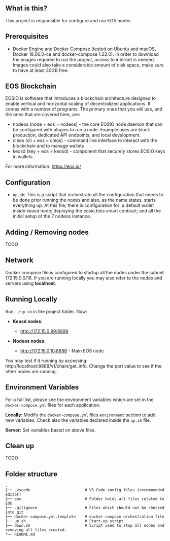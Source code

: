 ## What is this?
This project is responsible for configure and run EOS nodes.

## Prerequisites
 - Docker Engine and Docker Compose  (tested on Ubuntu and macOS, Docker 18.06.0-ce and docker-compose 1.22.0). In order to download the images required to run the project, access to internet is needed. Images could also take a considerable amount of disk space, make sure to have at least 30GB free.

## EOS Blockchain
EOSIO is software that introduces a blockchain architecture designed to enable vertical and horizontal scaling of decentralized applications. It comes with a number of programs. The primary ones that you will use, and the ones that are covered here, are:

- nodeos (node + eos = nodeos) - the core EOSIO node daemon that can be configured with plugins to run a node. Example uses are block production, dedicated API endpoints, and local development.
- cleos (cli + eos = cleos) - command line interface to interact with the blockchain and to manage wallets
- keosd (key + eos = keosd) - component that securely stores EOSIO keys in wallets. 

For more information: https://eos.io/

## Configuration     
- `up.sh`: This is a script that orchestrate all the configuration that needs to be done prior running the nodes and also, as the name states, starts everything up. At this file, there is configuration for: a default wallet inside keosd node; deploying the eosio.bios smart contract; and all the initial setup of the 7 nodeos instance.

## Adding / Removing nodes
TODO

## Network 
Docker compose file is configured to startup all the nodes under the subnet 172.15.0.0/16. If you are running locally you may also refer to the nodes and servers using **localhost**.

## Running Locally
Run: `./up.sh` in the project folder.
Now:
 - **Keosd nodes**:
    - http://172.15.0.99:8899
    
 - **Nodeos nodes**:
    - http://172.15.0.10:8888 - Main EOS node 
    
You may test if it running by accessing: http://localhost:8888/v1/chain/get_info. Change the port value to see if the other nodes are running.

## Environment Variables
For a full list, please see the environment variables which are set in the `docker-compose.yml` files for each application.  

**Locally:** Modify the `docker-compose.yml` files `environment` section to add new variables. Check also the variables declared inside the `up.sh` file.

**Server:** Set variables based on above files.

## Clean up
TODO

## Folder structure
    .
    ├── .vscode                        # VS Code config files (recommended editor)
    ├── eos                            # Folder holds all files related to EOS
    ├── .gitignore                     # Files which should not be checked into git
    ├── docker-compose.yml.template    # docker-compose orchestration file
    ├── up.sh                          # Start-up script
    ├── down.sh                        # Script used to stop all nodes and removing all files created.
    └── README.md
